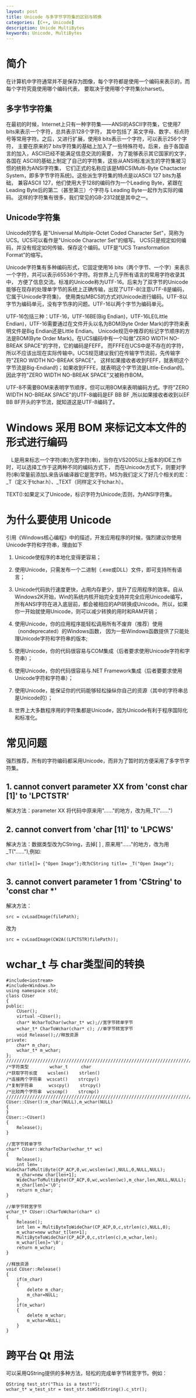 ```yaml
---
layout: post
title: Unicode 与多字节字符集的区别与转换
categories: [C++, Unicode]
description: Unicde MultiBytes
keywords: Unicode, MultiBytes
---
```


# 简介

在计算机中字符通常并不是保存为图像，每个字符都是使用一个编码来表示的，而每个字符究竟使用哪个编码代表，
要取决于使用哪个字符集(charset)。

## 多字节字符集

在最初的时候，Internet上只有一种字符集——ANSI的ASCII字符集，它使用7 bits来表示一个字符，总共表示128个字符，
其中包括了 英文字母、数字、标点符号等常用字符。之后，又进行扩展，使用8 bits表示一个字符，可以表示256个字符，
主要在原来的7 bits字符集的基础上加入了一些特殊符号。后来，由于各国语言的加入，ASCII已经不能满足信息交流的需要，
为了能够表示其它国家的文字，各国在 ASCII的基础上制定了自己的字符集，这些从ANSI标准派生的字符集被习惯的统称为ANSI字符集，
它们正式的名称应该是MBCS(Multi-Byte Chactacter System，即多字节字符系统)。这些派生字符集的特点是以ASCII 127 bits为基础，
兼容ASCII 127，他们使用大于128的编码作为一个Leading Byte，紧跟在Leading Byte后的第二（甚至第三）个字符与 Leading Byte一起作为实际的编码。
这样的字符集有很多，我们常见的GB-2312就是其中之一。

## Unicode字符集

Unicode的学名 是"Universal Multiple-Octet Coded Character Set"，简称为UCS。UCS可以看作是"Unicode Character Set"的缩写。
UCS只是规定如何编码，并没有规定如何传输、保存这个编码。UTF是“UCS Transformation Format”的缩写。

Unicode字符集有多种编码形式，它固定使用16 bits（两个字节、一个字）来表示一个字符，共可以表示65536个字符。将世界上几乎所有语言的常用字符收录其中，
方便了信息交流。标准的Unicode称为UTF-16。后来为了双字节的Unicode能够在现存的处理单字节的系统上正确传输，出现了UTF-8(注意UTF-8是编码，它属于Unicode字符集)，
使用类似MBCS的方式对Unicode进行编码。UTF-8以字节为编码单元，没有字节序的问题。UTF-16以两个字节为编码单元。

UTF-16包括三种：UTF-16，UTF-16BE(Big Endian)，UTF-16LE(Little Endian)，UTF-16需要通过在文件开头以名为BOM(Byte Order Mark)的字符来表明文件是Big Endian还是Little Endian。
Unicode规范中推荐的标记字节顺序的方法是BOM(Byte Order Mark)。在UCS编码中有一个叫做"ZERO WIDTH NO-BREAK SPACE"的字符，它的编码是FEFF。
而FFFE在UCS中是不存在的字符，所以不应该出现在实际传输中。UCS规范建议我们在传输字节流前，先传输字符"ZERO WIDTH NO-BREAK SPACE"。
这样如果接收者收到FEFF，就表明这个字节流是Big-Endian的；如果收到FFFE，就表明这个字节流是Little-Endian的。因此字符"ZERO WIDTH NO-BREAK SPACE"又被称作BOM。

UTF-8不需要BOM来表明字节顺序，但可以用BOM来表明编码方式。字符"ZERO WIDTH NO-BREAK SPACE"的UTF-8编码是EF BB BF
,所以如果接收者收到以EF BB BF开头的字节流，就知道这是UTF-8编码了。

# Windows 采用 BOM 来标记文本文件的形式进行编码

　L是用来标志一个字符(串)为宽字符(串)，当你在VS2005以上版本的IDE工作时，可以选择工作于这两种不同的编码方式下，
而在Unicode方式下，则要对字符(串)常量前添加L来告诉编译器它是宽字符。MS为我们定义了好几个相关的宏：
_T（定义于tchar.h）、_TEXT（同样定义于tchar.h）。

TEXT():如果定义了Unicode，标识字符为Unicode;否则，为ANSI字符集。

# 为什么要使用 Unicode

引用《Windows核心编程》中的描述，开发应用程序的时候，强烈建议你使用Unicode字符和字符串，理由如下

1. Unicode使程序的本地化变得更容易；

2. 使用Unicode，只需发布一个二进制（.exe或DLL）文件，即可支持所有语言；

3. Unicode代码执行速度更快，占用内存更少，提升了应用程序的效率。自从Windows2K开始，Win的系统内核开始完全支持并完全应用Unicode编写，
所有ANSI字符在进入底层前，都会被相应的API转换成Unicode。所以，如果你一开始就使用Unicode，则可以减少转换的用时和RAM开销；

4. 使用Unicode，你的应用程序能轻松调用所有不废弃（推荐）使用（nondeprecated）的Windows函数，
因为一些Windows函数提供了只能处理Unicode字符和字符串的版本;

5. 使用Unicode，你的代码很容易与COM集成（后者要求使用Unicode字符和字符串）；

6. 使用Unicode，你的代码很容易与.NET Framework集成（后者要要求使用Unicode字符和字符串）；

7. 使用Unicode，能保证你的代码能够轻松操纵你自己的资源（其中的字符串总是Unicode的）；

8. 世界上大多数程序用的字符集都是Unicode，因为Unicode有利于程序国际化和标准化。

# 常见问题

强烈推荐，所有的字符编码都采用Unicode，而非为了暂时的方便采用了多字节字符集。

## 1. cannot convert parameter XX from 'const char [1]' to 'LPCTSTR'

解决方法：parameter XX 将代码中原来用"……"的地方，改为用_T("……") 

## 2. cannot convert from 'char [11]' to 'LPCWS'

解决方法：数据类型改为CString，去掉[ ] , 原来用"……"的地方，改为用_T("……"),例如:

    char title[]= {"Open Image"};改为CString title= _T("Open Image");

## 3. cannot convert parameter 1 from 'CString' to 'const char *'

解决方法：

    src = cvLoadImage(filePath);

改为

    src = cvLoadImage(CW2A((LPCTSTR)filePath));

# wchar_t 与 char类型间的转换

    #include<iostream>  
    #include<Windows.h>
    using namespace std;  
    class CUser  
    {  
    public:  
        CUser();  
        virtual ~CUser();  
        char* WcharToChar(wchar_t* wc);//宽字节转单字节   
        wchar_t* CharToWchar(char* c); //单字节转宽字节   
        void Release();//释放资源   
    private:  
        char* m_char;  
        wchar_t* m_wchar;  
    };  
    /////////////////////////////////////////////////////////////////////////////////////   
    /*字符类型        wchar_t     char 
    /*获取字符长度    wcslen()    strlen() 
    /*连接两个字符串  wcscat()    strcpy() 
    /*复制字符串      wcscpy()    strcpy() 
    /*比较两个字符串  wcscmp()    strcmp() 
    ////////////////////////////////////////////////////////////////////////////////////   
    CUser::CUser():m_char(NULL),m_wchar(NULL)  
    {  
    }  
    CUser::~CUser()  
    {  
        Release();  
    }  
    
    //宽字节转单字节   
    char* CUser::WcharToChar(wchar_t* wc)  
    {  
        Release();  
        int len= WideCharToMultiByte(CP_ACP,0,wc,wcslen(wc),NULL,0,NULL,NULL);  
        m_char=new char[len+1];  
        WideCharToMultiByte(CP_ACP,0,wc,wcslen(wc),m_char,len,NULL,NULL);  
        m_char[len]='\0';  
        return m_char;  
    }  
    
    //单字节转宽字节   
    wchar_t* CUser::CharToWchar(char* c)  
    {  
        Release();  
        int len = MultiByteToWideChar(CP_ACP,0,c,strlen(c),NULL,0);  
        m_wchar=new wchar_t[len+1];  
        MultiByteToWideChar(CP_ACP,0,c,strlen(c),m_wchar,len);  
        m_wchar[len]='\0';  
        return m_wchar;  
    }  
    
    //释放资源   
    void CUser::Release()  
    {  
        if(m_char)  
        {  
            delete m_char;  
            m_char=NULL;  
        }  
        if(m_wchar)  
        {  
            delete m_wchar;  
            m_wchar=NULL;  
        }  
    } 

# 跨平台 Qt 用法

可以采用QString提供的多种方法，轻松的完成单字节转宽字节。例如：

    QString test_str("This is a test!");
    wchar_t* w_test_str = test_str.toWStdString().c_str();
